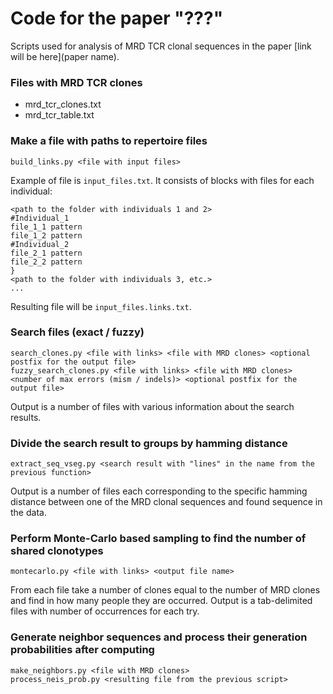 # Code for the paper "???"

Scripts used for analysis of MRD TCR clonal sequences in the paper [link will be here](paper name).

### Files with MRD TCR clones
- mrd_tcr_clones.txt
- mrd_tcr_table.txt

### Make a file with paths to repertoire files

    build_links.py <file with input files>

Example of file is `input_files.txt`. It consists of blocks with files for each individual:
    
    <path to the folder with individuals 1 and 2>
    #Individual_1
    file_1_1 pattern
    file_1_2 pattern
    #Individual_2
    file_2_1 pattern
    file_2_2 pattern
    }
    <path to the folder with individuals 3, etc.>
    ...

Resulting file will be `input_files.links.txt`.

### Search files (exact / fuzzy)

    search_clones.py <file with links> <file with MRD clones> <optional postfix for the output file>
    fuzzy_search_clones.py <file with links> <file with MRD clones> <number of max errors (mism / indels)> <optional postfix for the output file>

Output is a number of files with various information about the search results.

### Divide the search result to groups by hamming distance

    extract_seq_vseg.py <search result with "lines" in the name from the previous function>

Output is a number of files each corresponding to the specific hamming distance between one of the MRD clonal sequences and found sequence in the data.

### Perform Monte-Carlo based sampling to find the number of shared clonotypes

    montecarlo.py <file with links> <output file name>

From each file take a number of clones equal to the number of MRD clones and find in how many people they are occurred. Output is a tab-delimited files with number of occurrences for each try.

### Generate neighbor sequences and process their generation probabilities after computing
    
    make_neighbors.py <file with MRD clones>
    process_neis_prob.py <resulting file from the previous script>
